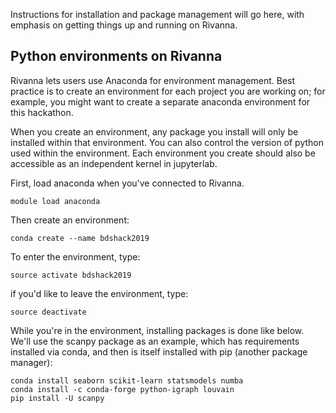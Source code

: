Instructions for installation and package management will go here, with emphasis on getting things up and running on Rivanna.

## Python environments on Rivanna

Rivanna lets users use Anaconda for environment management. Best practice is to create an environment for each project you are working on; for example, you might want to create a separate anaconda environment for this hackathon.

When you create an environment, any package you install will only be installed within that environment. You can also control the version of python used within the environment. Each environment you create should also be accessible as an independent kernel in jupyterlab.

First, load anaconda when you've connected to Rivanna.

```
module load anaconda
```

Then create an environment:

```
conda create --name bdshack2019
```

To enter the environment, type:

```
source activate bdshack2019
```

if you'd like to leave the environment, type:

```
source deactivate
```

While you're in the environment, installing packages is done like below. We'll use the scanpy package as an example, which has requirements installed via conda, and then is itself installed with pip (another package manager):

```
conda install seaborn scikit-learn statsmodels numba
conda install -c conda-forge python-igraph louvain
pip install -U scanpy
```
